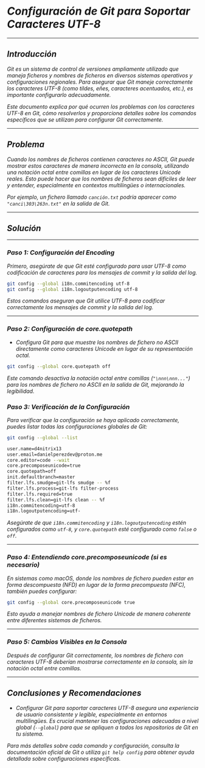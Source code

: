<!-- Autor: Daniel Benjamin Perez Morales -->
<!-- GitHub: https://github.com/DanielBenjaminPerezMoralesDev13 -->
<!-- Gitlab: https://gitlab.com/DanielBenjaminPerezMoralesDev13 -->
<!-- Correo electrónico: danielperezdev@proton.me -->

# ***Configuración de Git para Soportar Caracteres UTF-8***

---

## ***Introducción***

*Git es un sistema de control de versiones ampliamente utilizado que maneja ficheros y nombres de ficheros en diversos sistemas operativos y configuraciones regionales. Para asegurar que Git maneje correctamente los caracteres UTF-8 (como tildes, eñes, caracteres acentuados, etc.), es importante configurarlo adecuadamente.*

*Este documento explica por qué ocurren los problemas con los caracteres UTF-8 en Git, cómo resolverlos y proporciona detalles sobre los comandos específicos que se utilizan para configurar Git correctamente.*

---

## ***Problema***

*Cuando los nombres de ficheros contienen caracteres no ASCII, Git puede mostrar estos caracteres de manera incorrecta en la consola, utilizando una notación octal entre comillas en lugar de los caracteres Unicode reales. Esto puede hacer que los nombres de ficheros sean difíciles de leer y entender, especialmente en contextos multilingües o internacionales.*

*Por ejemplo, un fichero llamado `canción.txt` podría aparecer como `"canci\303\263n.txt"` en la salida de Git.*

---

## ***Solución***

---

### ***Paso 1: Configuración del Encoding***

*Primero, asegúrate de que Git esté configurado para usar UTF-8 como codificación de caracteres para los mensajes de commit y la salida del log.*

```bash
git config --global i18n.commitencoding utf-8
git config --global i18n.logoutputencoding utf-8
```

*Estos comandos aseguran que Git utilice UTF-8 para codificar correctamente los mensajes de commit y la salida del log.*

---

### ***Paso 2: Configuración de core.quotepath***

- *Configura Git para que muestre los nombres de fichero no ASCII directamente como caracteres Unicode en lugar de su representación octal.*

```bash
git config --global core.quotepath off
```

*Este comando desactiva la notación octal entre comillas (`"\nnn\nnn..."`) para los nombres de fichero no ASCII en la salida de Git, mejorando la legibilidad.*

### ***Paso 3: Verificación de la Configuración***

*Para verificar que la configuración se haya aplicado correctamente, puedes listar todas las configuraciones globales de Git:*

```bash
git config --global --list
```

```bash
user.name=d4nitrix13
user.email=danielperezdev@proton.me
core.editor=code --wait
core.precomposeunicode=true
core.quotepath=off
init.defaultbranch=master
filter.lfs.smudge=git-lfs smudge -- %f
filter.lfs.process=git-lfs filter-process
filter.lfs.required=true
filter.lfs.clean=git-lfs clean -- %f
i18n.commitencoding=utf-8
i18n.logoutputencoding=utf-
```

*Asegúrate de que `i18n.commitencoding` y `i18n.logoutputencoding` estén configurados como `utf-8`, y `core.quotepath` esté configurado como `false` o `off`.*

---

### ***Paso 4: Entendiendo core.precomposeunicode (si es necesario)***

*En sistemas como macOS, donde los nombres de fichero pueden estar en forma descompuesta (NFD) en lugar de la forma precompuesta (NFC), también puedes configurar:*

```bash
git config --global core.precomposeunicode true
```

*Esto ayuda a manejar nombres de fichero Unicode de manera coherente entre diferentes sistemas de ficheros.*

---

### ***Paso 5: Cambios Visibles en la Consola***

*Después de configurar Git correctamente, los nombres de fichero con caracteres UTF-8 deberían mostrarse correctamente en la consola, sin la notación octal entre comillas.*

---

## ***Conclusiones y Recomendaciones***

- *Configurar Git para soportar caracteres UTF-8 asegura una experiencia de usuario consistente y legible, especialmente en entornos multilingües. Es crucial mantener las configuraciones adecuadas a nivel global (`--global`) para que se apliquen a todos los repositorios de Git en tu sistema.*

*Para más detalles sobre cada comando y configuración, consulta la documentación oficial de Git o utiliza `git help config` para obtener ayuda detallada sobre configuraciones específicas.*
